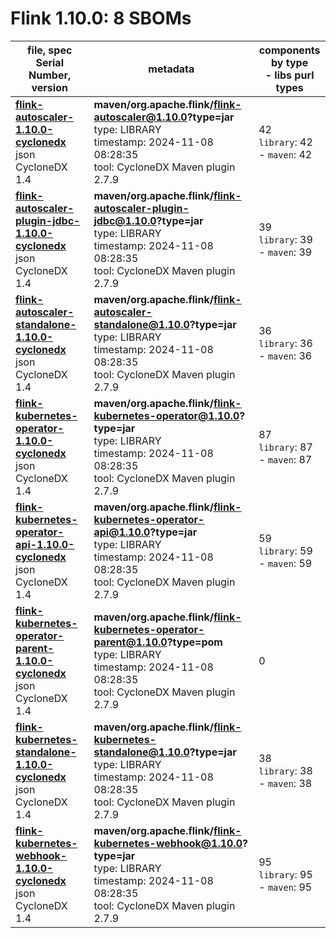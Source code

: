 Flink 1.10.0: 8 SBOMs
=======

| file, spec<br>Serial Number, version| metadata | components<br>by type<br>- libs purl types |
| ----------------------------------- | -------- | ------------------------------------------ |
| **[flink-autoscaler-1.10.0-cyclonedx](maven/org.apache.flink/flink-autoscaler/1.10.0/flink-autoscaler-1.10.0-cyclonedx.json)**<br>json CycloneDX 1.4 | **maven/org.apache.flink/flink-autoscaler@1.10.0?type=jar**<br>type: LIBRARY<br>timestamp: 2024-11-08 08:28:35<br>tool: CycloneDX Maven plugin 2.7.9 | 42<br>`library`: 42 <br>- `maven`: 42  |
| **[flink-autoscaler-plugin-jdbc-1.10.0-cyclonedx](maven/org.apache.flink/flink-autoscaler-plugin-jdbc/1.10.0/flink-autoscaler-plugin-jdbc-1.10.0-cyclonedx.json)**<br>json CycloneDX 1.4 | **maven/org.apache.flink/flink-autoscaler-plugin-jdbc@1.10.0?type=jar**<br>type: LIBRARY<br>timestamp: 2024-11-08 08:28:35<br>tool: CycloneDX Maven plugin 2.7.9 | 39<br>`library`: 39 <br>- `maven`: 39  |
| **[flink-autoscaler-standalone-1.10.0-cyclonedx](maven/org.apache.flink/flink-autoscaler-standalone/1.10.0/flink-autoscaler-standalone-1.10.0-cyclonedx.json)**<br>json CycloneDX 1.4 | **maven/org.apache.flink/flink-autoscaler-standalone@1.10.0?type=jar**<br>type: LIBRARY<br>timestamp: 2024-11-08 08:28:35<br>tool: CycloneDX Maven plugin 2.7.9 | 36<br>`library`: 36 <br>- `maven`: 36  |
| **[flink-kubernetes-operator-1.10.0-cyclonedx](maven/org.apache.flink/flink-kubernetes-operator/1.10.0/flink-kubernetes-operator-1.10.0-cyclonedx.json)**<br>json CycloneDX 1.4 | **maven/org.apache.flink/flink-kubernetes-operator@1.10.0?type=jar**<br>type: LIBRARY<br>timestamp: 2024-11-08 08:28:35<br>tool: CycloneDX Maven plugin 2.7.9 | 87<br>`library`: 87 <br>- `maven`: 87  |
| **[flink-kubernetes-operator-api-1.10.0-cyclonedx](maven/org.apache.flink/flink-kubernetes-operator-api/1.10.0/flink-kubernetes-operator-api-1.10.0-cyclonedx.json)**<br>json CycloneDX 1.4 | **maven/org.apache.flink/flink-kubernetes-operator-api@1.10.0?type=jar**<br>type: LIBRARY<br>timestamp: 2024-11-08 08:28:35<br>tool: CycloneDX Maven plugin 2.7.9 | 59<br>`library`: 59 <br>- `maven`: 59  |
| **[flink-kubernetes-operator-parent-1.10.0-cyclonedx](maven/org.apache.flink/flink-kubernetes-operator-parent/1.10.0/flink-kubernetes-operator-parent-1.10.0-cyclonedx.json)**<br>json CycloneDX 1.4 | **maven/org.apache.flink/flink-kubernetes-operator-parent@1.10.0?type=pom**<br>type: LIBRARY<br>timestamp: 2024-11-08 08:28:35<br>tool: CycloneDX Maven plugin 2.7.9 | 0 |
| **[flink-kubernetes-standalone-1.10.0-cyclonedx](maven/org.apache.flink/flink-kubernetes-standalone/1.10.0/flink-kubernetes-standalone-1.10.0-cyclonedx.json)**<br>json CycloneDX 1.4 | **maven/org.apache.flink/flink-kubernetes-standalone@1.10.0?type=jar**<br>type: LIBRARY<br>timestamp: 2024-11-08 08:28:35<br>tool: CycloneDX Maven plugin 2.7.9 | 38<br>`library`: 38 <br>- `maven`: 38  |
| **[flink-kubernetes-webhook-1.10.0-cyclonedx](maven/org.apache.flink/flink-kubernetes-webhook/1.10.0/flink-kubernetes-webhook-1.10.0-cyclonedx.json)**<br>json CycloneDX 1.4 | **maven/org.apache.flink/flink-kubernetes-webhook@1.10.0?type=jar**<br>type: LIBRARY<br>timestamp: 2024-11-08 08:28:35<br>tool: CycloneDX Maven plugin 2.7.9 | 95<br>`library`: 95 <br>- `maven`: 95  |
